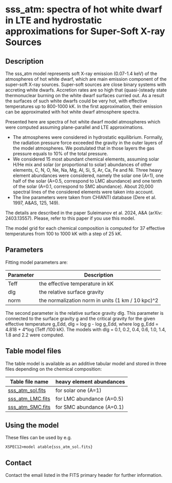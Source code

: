 # sss_atm: spectra of hot white dwarf in LTE and hydrostatic approximations for Super-Soft X-ray Sources

## Description

The sss_atm model represents soft X-ray emission (0.07-1.4 keV) of the atmospheres of hot white dwarf, which are main emission component of the super-soft X-ray sources. Super-soft sources are close binary systems with accreting white dwarfs. Accretion rates are so high that (quasi-)steady state thermonuclear burning on the white dwarf surfaces curried out. As a result the surfaces of such white dwarfs could be very hot, with effective temperatures up to 800-1000 kK. In the first approximation, their emission can be approximated with hot white dwarf atmosphere spectra.

Presented here are spectra of hot white dwarf model atmospheres which were computed assuming plane-parallel and LTE approximations. 
* The atmospheres were considered in hydrostatic equilibrium. Formally, the radiation pressure force exceeded the gravity in the outer layers of the model atmospheres.  We postulated that in those layers the gas pressure equals to 10% of the total pressure. 
* We considered 15 most abundant chemical elements, assuming solar H/He mix and solar (or proportional to solar) abundances of other elements, C, N, O, Ne, Na, Mg, Al, Si, S, Ar, Ca, Fe and Ni. Three heavy element abundances were considered, namely the solar one (A=1), one half of the solar (A=0.5, correspond to LMC abundance) and one tenth of the solar (A=0.1, correspond to SMC abundance). About 20,000 spectral lines of the considered elements were taken into account.
* The line parameters were taken from CHIANTI database (Dere et al. 1997, A&AS, 125, 149).

The details are described in the paper Suleimanov et al. 2024, A&A (arXiv: 2403.13557). Please, refer to this paper if you use this model.

The model grid for each chemical composition is computed for 37 effective temperatures from 100 to 1000 kK with a step of 25 kK.


## Parameters

<p>
Fitting model parameters are:
</p>

| Parameter | Description |
| --------- | ----------- |
| Teff | the effective temperature in kK | 
| dlg  | the relative surface gravity    |
| norm | the normalization norm in units (1 km / 10 kpc)^2 |

The second parameter is the relative surface gravity dlg. This parameter is connected to the surface gravity g and the critical gravity for the given effective temperature g_Edd, dlg = log g - log g_Edd, where log g_Edd = 4.818 + 4*log (Teff /100 kK). The models with dlg = 0.1, 0.2, 0.4, 0.6, 1.0, 1.4, 1.8 and 2.2 were computed.


## Table model files
  
The table model is available as an additive tabular model and stored in three files depending on the chemical composition:

| Table file name  | heavy element abundances  |
| ---------------  | ------------------------  |
| [sss_atm_sol.fits](https://heasarc.gsfc.nasa.gov/docs/xanadu/xspec/models/sss_atm/sss_atm_sol.fits) | for solar one (A=1)       |
| [sss_atm_LMC.fits](https://heasarc.gsfc.nasa.gov/docs/xanadu/xspec/models/sss_atm/sss_atm_LMC.fits) | for LMC abundance (A=0.5) |
| [sss_atm_SMC.fits](https://heasarc.gsfc.nasa.gov/docs/xanadu/xspec/models/sss_atm/sss_atm_SMC.fits) | for SMC abundance (A=0.1) |


## Using the model

These files can be used by e.g.
 
<code>XSPEC12>model atable{sss_atm_sol.fits}
</code>

## Contact

Contact the email listed in the FITS primary header for further information.

